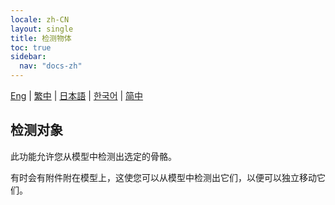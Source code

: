 ```yaml
---
locale: zh-CN
layout: single
title: 检测物体
toc: true
sidebar:
  nav: "docs-zh"
---
```

[Eng](/dancexr/features/xps_detech) | [繁中](/tw/dancexr/features/xps_detech) | [日本語](/jp/dancexr/features/xps_detech) | [한국어](/kr/dancexr/features/xps_detech) | [简中](/zh/dancexr/features/xps_detech)

## 检测对象

此功能允许您从模型中检测出选定的骨骼。

有时会有附件附在模型上，这使您可以从模型中检测出它们，以便可以独立移动它们。